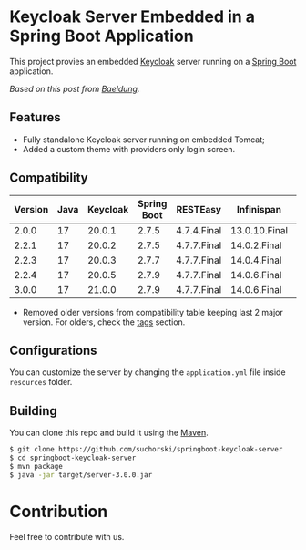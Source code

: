 # Keycloak Server Embedded in a Spring Boot Application

This project provies an embedded [Keycloak](https://www.keycloak.org) server running on a [Spring Boot](https://spring.io/projects/spring-boot) application.

_Based on this post from [Baeldung](https://www.baeldung.com/keycloak-embedded-in-spring-boot-app)._

## Features

- Fully standalone Keycloak server running on embedded Tomcat;
- Added a custom theme with providers only login screen.

## Compatibility

| Version | Java | Keycloak | Spring Boot | RESTEasy | Infinispan | Liquibase |
| - | - | - | - | - | - | - |
| 2.0.0 | 17 | 20.0.1 | 2.7.5 | 4.7.4.Final | 13.0.10.Final | Unused |
| 2.2.1 | 17 | 20.0.2 | 2.7.5 | 4.7.7.Final | 14.0.2.Final | Unused |
| 2.2.3 | 17 | 20.0.3 | 2.7.7 | 4.7.7.Final | 14.0.4.Final | Unused |
| 2.2.4 | 17 | 20.0.5 | 2.7.9 | 4.7.7.Final | 14.0.6.Final | Unused |
| 3.0.0 | 17 | 21.0.0 | 2.7.9 | 4.7.7.Final | 14.0.6.Final | 4.16.1 |

* Removed older versions from compatibility table keeping last 2 major version. For olders, check the [tags](https://github.com/suchorski/springboot-keycloak-server/tags) section.

## Configurations

You can customize the server by changing the `application.yml` file inside `resources` folder.

## Building

You can clone this repo and build it using the [Maven](https://maven.apache.org/).

```bash
$ git clone https://github.com/suchorski/springboot-keycloak-server
$ cd springboot-keycloak-server
$ mvn package
$ java -jar target/server-3.0.0.jar
```

# Contribution

Feel free to contribute with us.
